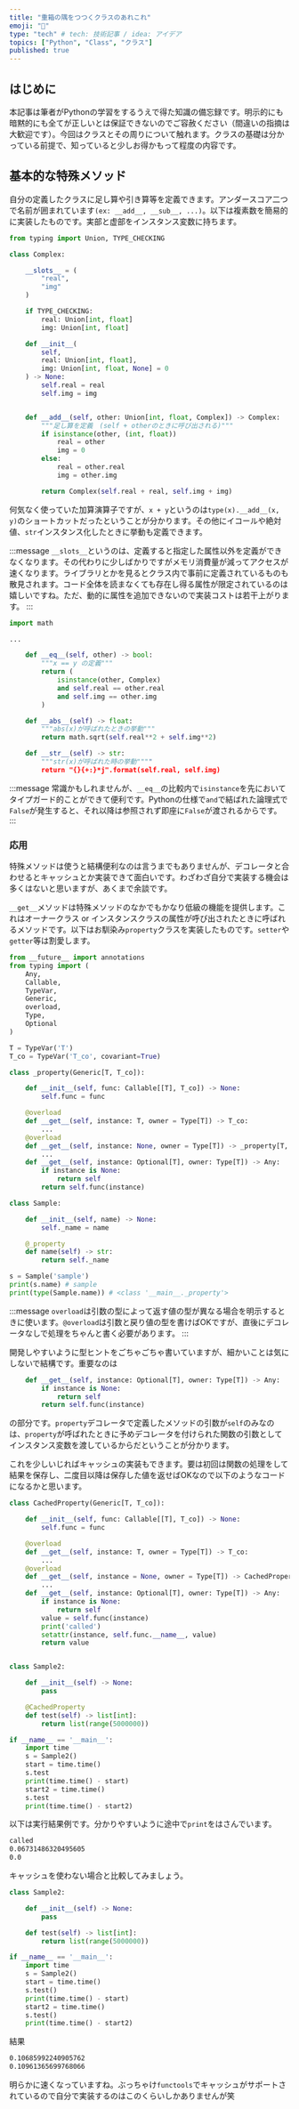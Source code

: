 ```yaml
---
title: "重箱の隅をつつくクラスのあれこれ"
emoji: "🌊"
type: "tech" # tech: 技術記事 / idea: アイデア
topics: ["Python", "Class", "クラス"]
published: true
---
```


## はじめに

本記事は筆者がPythonの学習をするうえで得た知識の備忘録です。明示的にも暗黙的にも全てが正しいとは保証できないのでご容赦ください（間違いの指摘は大歓迎です）。今回はクラスとその周りについて触れます。クラスの基礎は分かっている前提で、知っていると少しお得かもって程度の内容です。

## 基本的な特殊メソッド

自分の定義したクラスに足し算や引き算等を定義できます。アンダースコア二つで名前が囲まれています`(ex: __add__, __sub__, ...)`。以下は複素数を簡易的に実装したものです。実部と虚部をインスタンス変数に持ちます。

```python
from typing import Union, TYPE_CHECKING

class Complex:

    __slots__ = (
        "real",
        "img"
    )

    if TYPE_CHECKING:
        real: Union[int, float]
        img: Union[int, float]

    def __init__(
        self,
        real: Union[int, float],
        img: Union[int, float, None] = 0
    ) -> None:
        self.real = real
        self.img = img


    def __add__(self, other: Union[int, float, Complex]) -> Complex:
        """足し算を定義　(self + otherのときに呼び出される)"""
        if isinstance(other, (int, float))
            real = other
            img = 0
        else:
            real = other.real
            img = other.img

        return Complex(self.real + real, self.img + img)

```

何気なく使っていた加算演算子ですが、`x + y`というのは`type(x).__add__(x, y)`のショートカットだったということが分かります。その他にイコールや絶対値、`str`インスタンス化したときに挙動も定義できます。

:::message
`__slots__`というのは、定義すると指定した属性以外を定義ができなくなります。その代わりに少しばかりですがメモリ消費量が減ってアクセスが速くなります。ライブラリとかを見るとクラス内で事前に定義されているものも散見されます。コード全体を読まなくても存在し得る属性が限定されているのは嬉しいですね。ただ、動的に属性を追加できないので実装コストは若干上がります。
:::

```python
import math

...

    def __eq__(self, other) -> bool:
        """x == y の定義"""
        return (
            isinstance(other, Complex)
            and self.real == other.real
            and self.img == other.img
        )

    def __abs__(self) -> float:
        """abs(x)が呼ばれたときの挙動"""
        return math.sqrt(self.real**2 + self.img**2)

    def __str__(self) -> str:
        """str(x)が呼ばれた時の挙動""""
        return "{}{+:}*j".format(self.real, self.img)

```

:::message
常識かもしれませんが、`__eq__`の比較内で`isinstance`を先においてタイプガード的ことができて便利です。Pythonの仕様で`and`で結ばれた論理式で`False`が発生すると、それ以降は参照されず即座に`False`が渡されるからです。
:::

### 応用

特殊メソッドは使うと結構便利なのは言うまでもありませんが、デコレータと合わせるとキャッシュとか実装できて面白いです。わざわざ自分で実装する機会は多くはないと思いますが、あくまで余談です。

`__get__`メソッドは特殊メソッドのなかでもかなり低級の機能を提供します。これはオーナークラス or インスタンスクラスの属性が呼び出されたときに呼ばれるメソッドです。以下はお馴染み`property`クラスを実装したものです。`setter`や`getter`等は割愛します。

```python
from __future__ import annotations
from typing import (
    Any,
    Callable,
    TypeVar,
    Generic,
    overload,
    Type,
    Optional
)

T = TypeVar('T')
T_co = TypeVar('T_co', covariant=True)

class _property(Generic[T, T_co]):

    def __init__(self, func: Callable[[T], T_co]) -> None:
        self.func = func

    @overload
    def __get__(self, instance: T, owner = Type[T]) -> T_co:
        ...
    @overload
    def __get__(self, instance: None, owner = Type[T]) -> _property[T, T_co]:
        ...
    def __get__(self, instance: Optional[T], owner: Type[T]) -> Any:
        if instance is None:
            return self
        return self.func(instance)

class Sample:

    def __init__(self, name) -> None:
        self._name = name

    @_property
    def name(self) -> str:
        return self._name

s = Sample('sample')
print(s.name) # sample
print(type(Sample.name)) # <class '__main__._property'>
```

:::message
`overload`は引数の型によって返す値の型が異なる場合を明示するときに使います。`@overload`は引数と戻り値の型を書けばOKですが、直後にデコレータなしで処理をちゃんと書く必要があります。
:::

開発しやすいように型ヒントをごちゃごちゃ書いていますが、細かいことは気にしないで結構です。重要なのは

```python
    def __get__(self, instance: Optional[T], owner: Type[T]) -> Any:
        if instance is None:
            return self
        return self.func(instance)
```

の部分です。`property`デコレータで定義したメソッドの引数が`self`のみなのは、`property`が呼ばれたときに予めデコレータを付けられた関数の引数としてインスタンス変数を渡しているからだということが分かります。

これを少しいじればキャッシュの実装もできます。要は初回は関数の処理をして結果を保存し、二度目以降は保存した値を返せばOKなので以下のようなコードになるかと思います。

```python
class CachedProperty(Generic[T, T_co]):

    def __init__(self, func: Callable[[T], T_co]) -> None:
        self.func = func

    @overload
    def __get__(self, instance: T, owner = Type[T]) -> T_co:
        ...
    @overload
    def __get__(self, instance = None, owner = Type[T]) -> CachedProperty[T, T_co]:
        ...
    def __get__(self, instance: Optional[T], owner: Type[T]) -> Any:
        if instance is None:
            return self
        value = self.func(instance)
        print('called')
        setattr(instance, self.func.__name__, value)
        return value


class Sample2:

    def __init__(self) -> None:
        pass

    @CachedProperty
    def test(self) -> list[int]:
        return list(range(5000000))

if __name__ == '__main__':
    import time
    s = Sample2()
    start = time.time()
    s.test
    print(time.time() - start)
    start2 = time.time()
    s.test
    print(time.time() - start2)
```

以下は実行結果例です。分かりやすいように途中で`print`をはさんでいます。

```bash
called
0.06731486320495605
0.0
```

キャッシュを使わない場合と比較してみましょう。

```python
class Sample2:

    def __init__(self) -> None:
        pass

    def test(self) -> list[int]:
        return list(range(5000000))

if __name__ == '__main__':
    import time
    s = Sample2()
    start = time.time()
    s.test()
    print(time.time() - start)
    start2 = time.time()
    s.test()
    print(time.time() - start2)
```

結果

```bash
0.10685992240905762
0.10961365699768066
```

明らかに速くなっていますね。ぶっちゃけ`functools`でキャッシュがサポートされているので自分で実装するのはこのくらいしかありませんが笑
